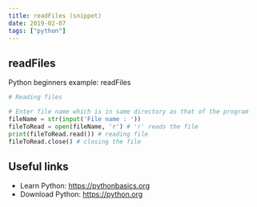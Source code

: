 ```yaml
---
title: readFiles (snippet)
date: 2019-02-07
tags: ["python"]
---
```


## readFiles

Python beginners example: readFiles

```python
# Reading files

# Enter file name which is in same directory as that of the program
fileName = str(input('File name : ')) 
fileToRead = open(fileName, 'r') # 'r' reads the file
print(fileToRead.read()) # reading file
fileToRead.close() # closing the file


```

## Useful links

- Learn Python: https://pythonbasics.org
- Download Python: https://python.org
